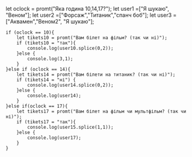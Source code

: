 let oclock = promt("Яка година 10,14,17?");
	let user1 =["Я шукаю", "Веном"];
	let user2 =["Форсаж","Титаник","спанч боб"];
	let user3 =["Аквамен","Веном2", "Я шукаю"];

	if (oclock == 10){
		let tikets10 = promt("Вам білет на фільм? (так чи ні)");
		if (tikets10 = "так"){
			console.log(user10.splice(0,2));
		}else {
			console.log(3,1);
		}
	}else if (oclock == 14){
		let tikets14 = promt("Вам білети на титаник? (так чи ні)");
		if (tikets14 = "ні") {
			console.log(user14.splice(0,2));
		}else {
			console.log(user14);
		}
	}else if(oclock == 17){
		let tikets17 = promt("Вам білет на фільм чи мультфільм? (так чи ні)");
		if (tikets17 = "так"){
			console.log(user15.splice(1,1));
		}else {
			console.log(user17);
		}
	}
	
